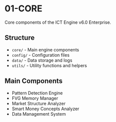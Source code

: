 # 01-CORE

Core components of the ICT Engine v6.0 Enterprise.

## Structure
- `core/` - Main engine components
- `config/` - Configuration files
- `data/` - Data storage and logs
- `utils/` - Utility functions and helpers

## Main Components
- Pattern Detection Engine
- FVG Memory Manager
- Market Structure Analyzer
- Smart Money Concepts Analyzer
- Data Management System
